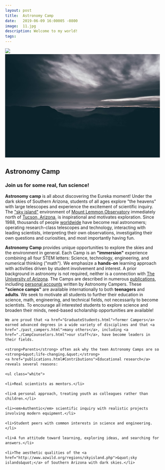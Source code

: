 ```yaml
---
layout: post
title:  Astronomy Camp
date:   2019-06-09 16:00005 -0800
image:  11.jpg
description: Welcome to my world!
tags:   
---
```

![]({{site.baseurl}}/img/11.jpg)<img alt="Astronomy Camp 2019: Continuing to inspire through authentic exploration." title="Come explore the skies with students from around the world. (Image from Apollo 15; July 26, 1971)" src="img/11.jpg">

## Astronomy Camp

### Join us for some real, fun science!
**Astronomy camp** is all about discovering the Eureka moment! Under the dark skies of Southern Arizona, students of all ages explore &quot;the heavens&quot; with large telescopes and experience the excitement of scientific inquiry. The <a href="http://www.azwild.org/regions/skyisland.php">&quot;sky island&quot;</a> environment of  <a href="./pages/lemmon.html">Mount Lemmon Observatory</a> immediately north of <a href="http://www.visittucson.org/visitor/about/">Tucson, Arizona,</a> is inspirational and motivates exploration. Since 1988, thousands of people <a href="./images/US&World2014.jpg">worldwide</a> have become real astronomers; operating research-class telescopes and technology, interacting with leading scientists, interpreting their own observations, investigating their own questions and curiosities, and most importantly having fun.

<strong>Astronomy Camp</strong> provides unique opportunities to explore the skies and the environment in general.  Each Camp is an <strong>&quot;immersion&quot;</strong> experience combining all four STEM letters: Science, technology, engineering, and numerical thinking ("math"). We emphasize a <strong>hands-on</strong> learning approach with activities driven by student involvement and interest. A prior background in astronomy is not required, neither is a connection with <a href="http://www.arizona.edu">The University of Arizona</a>.  The Camps are described in numerous <a href="./publications.html">publications</a>, including <a href="./publications.html#Camper_Articles">personal accounts</a> written by Astronomy Campers. 
	These <strong>&quot;science camps&quot;</strong> are available internationally to both <strong>teenagers</strong> and <strong>adults</strong>. We seek to motivate all students to further their education in science, math, engineering, and technical fields, not necessarily to become scientists. To encourage all interested students to explore science and broaden their minds, need-based scholarship opportunities are available!

 	We are proud that <a href="GraduateStudents.html">former Campers</a> earned advanced degrees in a wide variety of disciplines and that <a href="./past_campers.html">many others</a>, including <a href="./CampCounselors.html">our staff</a>, have become leaders in their fields.
	    
	<strong>Parents</strong> often ask why the teen Astronomy Camps are so <strong>&quot;life-changing.&quot;</strong> 
	<a href="publications.html#Contributions">Educational research</a> reveals several reasons:   

	<ul class="white">
	       
	<li>Real scientists as mentors.</li>
	       
	<li>A personal approach, treating youth as colleagues rather than children.</li>
	 
	<li><em>Authentic</em> scientific inquiry with realistic projects involving modern equipment.</li>
		
	<li>Student peers with common interests in science and engineering.</li>
	      
	<li>A fun attitude toward learning, exploring ideas, and searching for answers.</li>
	      
	<li>The aesthetic qualities of the <a href="http://www.azwild.org/regions/skyisland.php">&quot;sky islands&quot;</a> of Southern Arizona with dark skies.</li>
